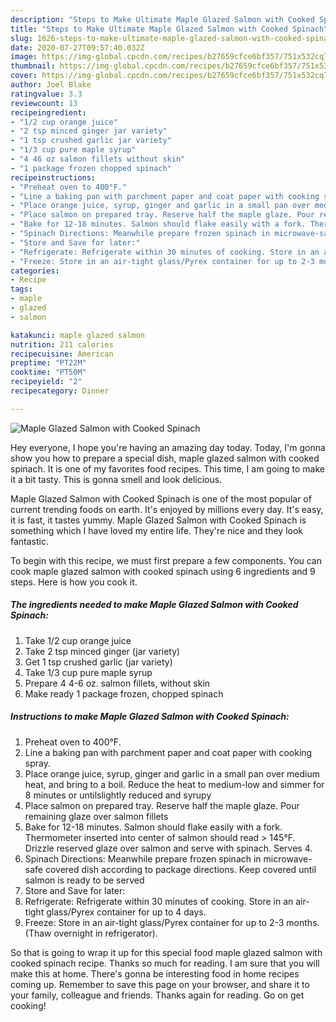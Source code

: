 ```yaml
---
description: "Steps to Make Ultimate Maple Glazed Salmon with Cooked Spinach"
title: "Steps to Make Ultimate Maple Glazed Salmon with Cooked Spinach"
slug: 1626-steps-to-make-ultimate-maple-glazed-salmon-with-cooked-spinach
date: 2020-07-27T09:57:40.032Z
image: https://img-global.cpcdn.com/recipes/b27659cfce6bf357/751x532cq70/maple-glazed-salmon-with-cooked-spinach-recipe-main-photo.jpg
thumbnail: https://img-global.cpcdn.com/recipes/b27659cfce6bf357/751x532cq70/maple-glazed-salmon-with-cooked-spinach-recipe-main-photo.jpg
cover: https://img-global.cpcdn.com/recipes/b27659cfce6bf357/751x532cq70/maple-glazed-salmon-with-cooked-spinach-recipe-main-photo.jpg
author: Joel Blake
ratingvalue: 3.3
reviewcount: 13
recipeingredient:
- "1/2 cup orange juice"
- "2 tsp minced ginger jar variety"
- "1 tsp crushed garlic jar variety"
- "1/3 cup pure maple syrup"
- "4 46 oz salmon fillets without skin"
- "1 package frozen chopped spinach"
recipeinstructions:
- "Preheat oven to 400°F."
- "Line a baking pan with parchment paper and coat paper with cooking spray."
- "Place orange juice, syrup, ginger and garlic in a small pan over medium heat, and bring to a boil. Reduce the heat to medium-low and simmer for 8 minutes or untilslightly reduced and syrupy"
- "Place salmon on prepared tray. Reserve half the maple glaze. Pour remaining glaze over salmon fillets"
- "Bake for 12-18 minutes. Salmon should flake easily with a fork. Thermometer inserted into center of salmon should read &gt; 145°F. Drizzle reserved glaze over salmon and serve with spinach. Serves 4."
- "Spinach Directions: Meanwhile prepare frozen spinach in microwave-safe covered dish according to package directions. Keep covered until salmon is ready to be served"
- "Store and Save for later:"
- "Refrigerate: Refrigerate within 30 minutes of cooking. Store in an air-tight glass/Pyrex container for up to 4 days."
- "Freeze: Store in an air-tight glass/Pyrex container for up to 2-3 months. (Thaw overnight in refrigerator)."
categories:
- Recipe
tags:
- maple
- glazed
- salmon

katakunci: maple glazed salmon 
nutrition: 211 calories
recipecuisine: American
preptime: "PT22M"
cooktime: "PT50M"
recipeyield: "2"
recipecategory: Dinner

---
```



![Maple Glazed Salmon with Cooked Spinach](https://img-global.cpcdn.com/recipes/b27659cfce6bf357/751x532cq70/maple-glazed-salmon-with-cooked-spinach-recipe-main-photo.jpg)

Hey everyone, I hope you're having an amazing day today. Today, I'm gonna show you how to prepare a special dish, maple glazed salmon with cooked spinach. It is one of my favorites food recipes. This time, I am going to make it a bit tasty. This is gonna smell and look delicious.



Maple Glazed Salmon with Cooked Spinach is one of the most popular of current trending foods on earth. It's enjoyed by millions every day. It's easy, it is fast, it tastes yummy. Maple Glazed Salmon with Cooked Spinach is something which I have loved my entire life. They're nice and they look fantastic.


To begin with this recipe, we must first prepare a few components. You can cook maple glazed salmon with cooked spinach using 6 ingredients and 9 steps. Here is how you cook it.

<!--inarticleads1-->

##### The ingredients needed to make Maple Glazed Salmon with Cooked Spinach:

1. Take 1/2 cup orange juice
1. Take 2 tsp minced ginger (jar variety)
1. Get 1 tsp crushed garlic (jar variety)
1. Take 1/3 cup pure maple syrup
1. Prepare 4 4-6 oz. salmon fillets, without skin
1. Make ready 1 package frozen, chopped spinach




<!--inarticleads2-->

##### Instructions to make Maple Glazed Salmon with Cooked Spinach:

1. Preheat oven to 400°F.
1. Line a baking pan with parchment paper and coat paper with cooking spray.
1. Place orange juice, syrup, ginger and garlic in a small pan over medium heat, and bring to a boil. Reduce the heat to medium-low and simmer for 8 minutes or untilslightly reduced and syrupy
1. Place salmon on prepared tray. Reserve half the maple glaze. Pour remaining glaze over salmon fillets
1. Bake for 12-18 minutes. Salmon should flake easily with a fork. Thermometer inserted into center of salmon should read &gt; 145°F. Drizzle reserved glaze over salmon and serve with spinach. Serves 4.
1. Spinach Directions: Meanwhile prepare frozen spinach in microwave-safe covered dish according to package directions. Keep covered until salmon is ready to be served
1. Store and Save for later:
1. Refrigerate: Refrigerate within 30 minutes of cooking. Store in an air-tight glass/Pyrex container for up to 4 days.
1. Freeze: Store in an air-tight glass/Pyrex container for up to 2-3 months. (Thaw overnight in refrigerator).




So that is going to wrap it up for this special food maple glazed salmon with cooked spinach recipe. Thanks so much for reading. I am sure that you will make this at home. There's gonna be interesting food in home recipes coming up. Remember to save this page on your browser, and share it to your family, colleague and friends. Thanks again for reading. Go on get cooking!
